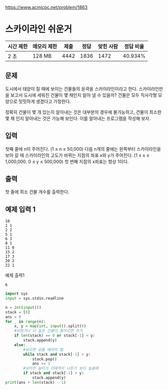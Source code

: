 https://www.acmicpc.net/problem/1863

# 스카이라인 쉬운거

| 시간 제한 | 메모리 제한 | 제출   | 정답   | 맞힌 사람 | 정답 비율   |
| ----- | ------ | ---- | ---- | ----- | ------- |
| 2 초   | 128 MB | 4442 | 1836 | 1472  | 40.934% |

## 문제

도시에서 태양이 질 때에 보이는 건물들의 윤곽을 스카이라인이라고 한다. 스카이라인만을 보고서 도시에 세워진 건물이 몇 채인지 알아 낼 수 있을까? 건물은 모두 직사각형 모양으로 밋밋하게 생겼다고 가정한다.

정확히 건물이 몇 개 있는지 알아내는 것은 대부분의 경우에 불가능하고, 건물이 최소한 몇 채 인지 알아내는 것은 가능해 보인다. 이를 알아내는 프로그램을 작성해 보자.

## 입력

첫째 줄에 n이 주어진다. (1 ≤ n ≤ 50,000) 다음 n개의 줄에는 왼쪽부터 스카이라인을 보아 갈 때 스카이라인의 고도가 바뀌는 지점의 좌표 x와 y가 주어진다. (1 ≤ x ≤ 1,000,000. 0 ≤ y ≤ 500,000) 첫 번째 지점의 x좌표는 항상 1이다.

## 출력

첫 줄에 최소 건물 개수를 출력한다.

## 예제 입력 1

```
10
1 1
2 2
5 1
6 3
8 1
11 0
15 2
17 3
20 2
22 1
```

예제 출력1

```
6
```

```python
import sys
input = sys.stdin.readline

n = int(input())
stack = [0]
ans = 0
for _ in range(n):
    x, y = map(int, input().split())
    #비었거나 더 높은 건물이 들어오면 추가
    if len(stack) == 0 or stack[-1] < y:
        stack.append(y)
    else:
        #낮으면 같을 때까지 팝
        while stack and stack[-1] > y:
            stack.pop()
            ans += 1
        #낮아진 높이가 이때까지 나온거 보다 높을때
        if stack and stack[-1] < y:
            stack.append(y)
print(ans + len(stack) - 1)


```


